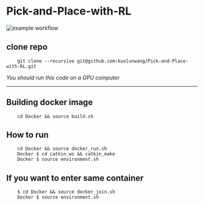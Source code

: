 # Pick-and-Place-with-RL

![example workflow](https://github.com/kuolunwang/Pick-and-Place-with-RL/actions/workflows/main.yml/badge.svg)

## clone repo
```
    git clone --recursive git@github.com:kuolunwang/Pick-and-Place-with-RL.git
```

*You should run this code on a GPU computer*

---

## Building docker image
```
    cd Docker && source build.sh
```

## How to run
```
    cd Docker && source docker_run.sh
    Docker $ cd catkin_ws && catkin_make
    Docker $ source environment.sh
```

## If you want to enter same container
```
    $ cd Docker && source docker_join.sh
    Docker $ source environment.sh
```